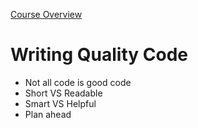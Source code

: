 [Course Overview](../overview.md)
# Writing Quality Code
* Not all code is good code
* Short VS Readable
* Smart VS Helpful
* Plan ahead